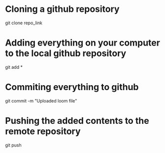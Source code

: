 # Cloning a github repository
git clone repo_link

# Adding everything on your computer to the local github repository
git add *

# Commiting everything to github
git commit -m "Uploaded loom file"

# Pushing the added contents to the remote repository
git push
